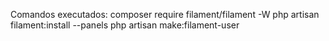 Comandos executados:
composer require filament/filament -W
php artisan filament:install --panels
php artisan make:filament-user

